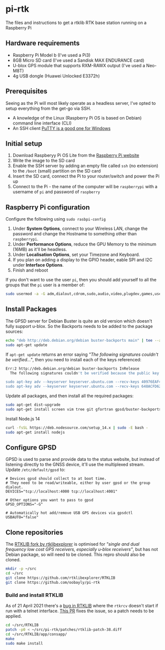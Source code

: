 # pi-rtk
The files and instructions to get a rtklib RTK base station running on a Raspberry Pi

## Hardware requirements
- Raspberry Pi Model b (I've used a Pi3)
- 8GB Micro SD card (I've used a Sandisk MAX ENDURANCE card)
- U-blox GPS module that supports RXM-RAWX output (I've used a Neo-M8T)
- 4g USB dongle (Huawei Unlocked E3372h)

## Prerequisites
Seeing as the Pi will most likely operate as a headless server, I've opted to setup everything from the get-go via SSH.

- A knowledge of the Linux (Raspberry Pi OS is based on Debian) command line interface (CLI)
- An SSH client [PuTTY is a good one for Windows](https://www.chiark.greenend.org.uk/~sgtatham/putty/latest.html)

## Initial setup

1. Download Raspberyy Pi OS Lite from the [Raspberry Pi website](https://www.raspberrypi.org/software/operating-systems/#raspberry-pi-os-32-bit)
2. Write the image to the SD card
3. Enable the SSH server by adding an empty file called `ssh` (no extension) to the `/boot` (small) partition on the SD card
4. Insert the SD card, connect the Pi to your router/switch and power the Pi up
5. Connect to the Pi - the name of the computer will be `raspberrypi` with a username of `pi` and password of `raspberry`

## Raspberry Pi configuration
Configure the following using `sudo rasbpi-config`

1. Under **System Options**, connect to your Wireless LAN, change the password and change the Hostname to something other than `raspberrypi`.
2. Under **Performance Options**, reduce the GPU Memory to the minimum (16MB) as it'll be headless.
3. Under **Localisation Options**, set your Timezone and Keyboard.
4. If you plan on adding a display to the GPIO header, eable SPI and I2C under **Interface Options**.
5. Finish and reboot

If you don't want to use the user `pi`, then you should add yourself to all the groups that the `pi` user is a member of:
``` bash
sudo usermod -a -G adm,dialout,cdrom,sudo,audio,video,plugdev,games,users,input,netdev,gpio,i2c,spi <username>
````

## Install Packages
The GPSD server for Debian Buster is quite an old version which doesn't fully support u-blox. So the Backports needs to be added to the package sources:
``` bash
echo "deb http://deb.debian.org/debian buster-backports main" | tee --append /etc/apt/sources.list
sudo apt-get update
```

If `apt-get update` returns an error saying *"The following signatures couldn't be verified..."*, then you need to install each of the keys referenced:
``` bash
Err:2 http://deb.debian.org/debian buster-backports InRelease
  The following signatures couldn't be verified because the public key is not available: NO_PUBKEY 04EE7237B7D453EC NO_PUBKEY 648ACFD622F3D138

sudo apt-key adv --keyserver keyserver.ubuntu.com --recv-keys 40976EAF437D05B5
sudo apt-key adv --keyserver keyserver.ubuntu.com --recv-keys 648ACFD622F3D138
```

Update all packages, and then install all the required packages:
``` bash
sudo apt-get dist-upgrade
sudo apt-get install screen vim tree git gfortran gpsd/buster-backports
```

Install Node.js 14
``` bash
curl -fsSL https://deb.nodesource.com/setup_14.x | sudo -E bash -
sudo apt-get install nodejs
```

## Configure GPSD
GPSD is used to parse and provide data to the status website, but instead of listening directly to the GNSS device, it'll use the multiplexed stream. Update `/etc/default/gpsd` to:
```
# Devices gpsd should collect to at boot time.
# They need to be read/writeable, either by user gpsd or the group dialout.
DEVICES="tcp://localhost:4000 tcp://localhost:4001"

# Other options you want to pass to gpsd
GPSD_OPTIONS="-G"

# Automatically hot add/remove USB GPS devices via gpsdctl
USBAUTO="false"
```

## Clone repositories
The [RTKLIB fork by rtklibexplorer](https://github.com/rtklibexplorer/RTKLIB) is optimised for *"single and dual frequency low cost GPS receivers, especially u-blox receivers"*, but has not Debian package, so will need to be cloned. This repro should also be cloned.
``` bash
mkdir -p ~/src
cd ~/src
git clone https://github.com/rtklibexplorer/RTKLIB
git clone https://github.com/oobayly/pi-rtk
```

### Build and install RTKLIB
As of 21 April 2021 there's a [bug in RTKLIB](https://github.com/rtklibexplorer/RTKLIB/issues/38) where the `rtkrcv` doesn't start if run with a telnet interface. [This PR](https://github.com/rtklibexplorer/RTKLIB/pull/56) fixes the issue, so a patch needs to be applied.

``` bash
cd ~/src/RTKLIB
patch -p0 < ~/src/pi-rtk/patches/rtklib-patch-38.diff
cd ~/src/RTKLIB/app/consapp/
make
sudo make install
```
